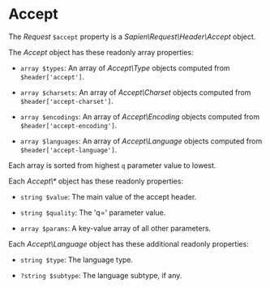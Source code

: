 # Accept

The _Request_ `$accept` property is a _Sapien\Request\Header\Accept_ object.

The _Accept_ object has these readonly array properties:

- `array $types`: An array of _Accept\Type_ objects computed from
  `$header['accept']`.

- `array $charsets`: An array of _Accept\Charset_ objects computed from
  `$header['accept-charset']`.

- `array $encodings`: An array of _Accept\Encoding_ objects computed from
  `$header['accept-encoding']`.

- `array $languages`: An array of _Accept\Language_ objects computed from
  `$header['accept-language']`.

Each array is sorted from highest `q` parameter value to lowest.

Each _Accept\\*_ object has these readonly properties:

- `string $value`: The main value of the accept header.

- `string $quality`: The 'q=' parameter value.

- `array $params`: A key-value array of all other parameters.

Each _Accept\Language_ object has these additional readonly properties:

- `string $type`: The language type.

- `?string $subtype`: The language subtype, if any.
